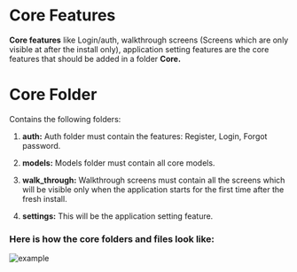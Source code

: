 # Core Features
**Core features** like Login/auth, walkthrough screens (Screens which are only visible at after the install only), application setting features are the core features that should be added in a folder **Core.**

# Core Folder
Contains the following folders:

1. **auth:** Auth folder must contain the features: Register, Login, Forgot password.

2. **models:** Models folder must contain all core models.

3. **walk_through:** Walkthrough screens must contain all the screens which will be visible only when the application starts for the first time after the fresh install.

4. **settings:** This will be the application setting feature.

### Here is how the core folders and files look like:
![example](https://res.cloudinary.com/miyoexcellent/image/upload/v1614905523/Pagalo/1_DA5Ov_9r0Sw24FLwQb5ejA_n2yawi.jpg)